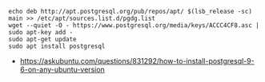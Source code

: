 ```
echo deb http://apt.postgresql.org/pub/repos/apt/ $(lsb_release -sc) main >> /etc/apt/sources.list.d/pgdg.list
wget --quiet -O - https://www.postgresql.org/media/keys/ACCC4CF8.asc | sudo apt-key add -
sudo apt-get update
sudo apt install postgresql
```

- https://askubuntu.com/questions/831292/how-to-install-postgresql-9-6-on-any-ubuntu-version
